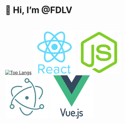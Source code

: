 # 👋 Hi, I’m @FDLV<br/>

<br>

[![Top Langs](https://github-readme-stats.vercel.app/api/top-langs/?username=FDLV&layout=compact)](https://github.com/anuraghazra/github-readme-stats)
<img title="React" src="https://raw.githubusercontent.com/devicons/devicon/2ae2a900d2f041da66e950e4d48052658d850630/icons/react/react-original-wordmark.svg" width="140" />
<img title="Node" src="https://raw.githubusercontent.com/devicons/devicon/2ae2a900d2f041da66e950e4d48052658d850630/icons/nodejs/nodejs-plain.svg" width="140" />
<img title="Electron" src="https://raw.githubusercontent.com/devicons/devicon/2ae2a900d2f041da66e950e4d48052658d850630/icons/electron/electron-original.svg" width="140" />
<img title="Vue" src="https://raw.githubusercontent.com/devicons/devicon/55609aa5bd817ff167afce0d965585c92040787a/icons/vuejs/vuejs-original-wordmark.svg" width="140" />
